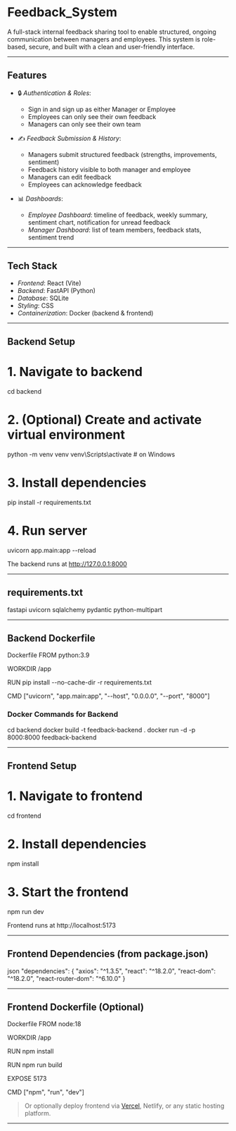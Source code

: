 # Feedback_System

A full-stack internal feedback sharing tool to enable structured, ongoing communication between managers and employees. This system is role-based, secure, and built with a clean and user-friendly interface.

---

## Features

- 🔒 *Authentication & Roles*:
  - Sign in and sign up as either Manager or Employee
  - Employees can only see their own feedback
  - Managers can only see their own team

- ✍ *Feedback Submission & History*:
  - Managers submit structured feedback (strengths, improvements, sentiment)
  - Feedback history visible to both manager and employee
  - Managers can edit feedback
  - Employees can acknowledge feedback

- 📊 *Dashboards*:
  - *Employee Dashboard*: timeline of feedback, weekly summary, sentiment chart, notification for unread feedback
  - *Manager Dashboard*: list of team members, feedback stats, sentiment trend

---

## Tech Stack

- *Frontend*: React (Vite)
- *Backend*: FastAPI (Python)
- *Database*: SQLite
- *Styling*: CSS
- *Containerization*: Docker (backend & frontend)

---

## Backend Setup

# 1. Navigate to backend
cd backend

# 2. (Optional) Create and activate virtual environment
python -m venv venv
venv\Scripts\activate  # on Windows

# 3. Install dependencies
pip install -r requirements.txt

# 4. Run server
uvicorn app.main:app --reload


The backend runs at http://127.0.0.1:8000

---

## requirements.txt


fastapi
uvicorn
sqlalchemy
pydantic
python-multipart


---

## Backend Dockerfile

Dockerfile
FROM python:3.9

WORKDIR /app


RUN pip install --no-cache-dir -r requirements.txt

CMD ["uvicorn", "app.main:app", "--host", "0.0.0.0", "--port", "8000"]


### Docker Commands for Backend

cd backend
docker build -t feedback-backend .
docker run -d -p 8000:8000 feedback-backend


---

## Frontend Setup


# 1. Navigate to frontend
cd frontend

# 2. Install dependencies
npm install

# 3. Start the frontend
npm run dev


Frontend runs at http://localhost:5173

---

## Frontend Dependencies (from package.json)

json
"dependencies": {
  "axios": "^1.3.5",
  "react": "^18.2.0",
  "react-dom": "^18.2.0",
  "react-router-dom": "^6.10.0"
}


---

## Frontend Dockerfile (Optional)

Dockerfile
FROM node:18

WORKDIR /app


RUN npm install

RUN npm run build

EXPOSE 5173

CMD ["npm", "run", "dev"]


> Or optionally deploy frontend via [Vercel](https://vercel.com/), Netlify, or any static hosting platform.

---

